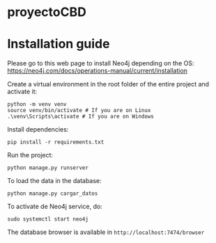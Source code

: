 # proyectoCBD
# Installation guide
Please go to this web page to install Neo4j depending on the OS: https://neo4j.com/docs/operations-manual/current/installation

Create a virtual environment in the root folder of the entire project and activate it:
```
python -m venv venv
source venv/bin/activate # If you are on Linux
.\venv\Scripts\activate # If you are on Windows 
```

Install dependencies:
```
pip install -r requirements.txt
```

Run the project:
```
python manage.py runserver
```

To load the data in the database:
```
python manage.py cargar_datos
```

To activate de Neo4j service, do:
```
sudo systemctl start neo4j
```

The database browser is available in `http://localhost:7474/browser`